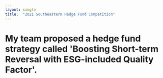 ```yaml
---
layout: single
title:  "2021 Southeastern Hedge Fund Competition"
---
```


# My team proposed a hedge fund strategy called 'Boosting Short-term Reversal with ESG-included Quality Factor'.
